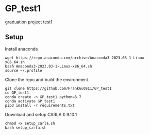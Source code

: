# GP_test1
graduation project test1
## Setup
Install anaconda
```Shell
wget https://repo.anaconda.com/archive/Anaconda3-2023.03-1-Linux-x86_64.sh
bash Anaconda3-2023.03-1-Linux-x86_64.sh
source ~/.profile
```

Clone the repo and build the environment
```Shell
git clone https://github.com/FrankGu0911/GP_test1
cd GP_test1
conda create -n GP_test1 python=3.7
conda activate GP_test1
pip3 install -r requirements.txt
```

Download and setup CARLA 0.9.10.1
```Shell
chmod +x setup_carla.sh
bash setup_carla.sh
```
